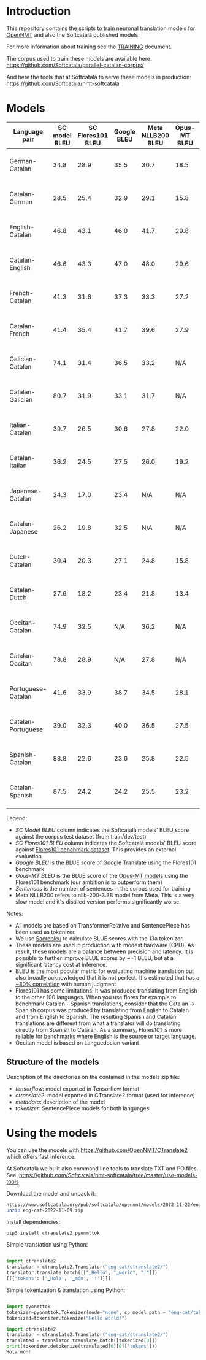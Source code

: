 # Introduction

This repository contains the scripts to train neuronal translation models for [OpenNMT](https://opennmt.net/) and also the Softcatalà published models.

For more information about training see the [TRAINING](TRAINING.md) document.

The corpus used to train these models are available here: https://github.com/Softcatala/parallel-catalan-corpus/

And here the tools that at Softcatalà to serve these models in production: https://github.com/Softcatala/nmt-softcatala

# Models
Language pair | SC model BLEU | SC Flores101 BLEU | Google BLEU | Meta NLLB200 BLEU | Opus-MT BLEU | Sentences | Download model
|---|---|---|---|---|---|---|---
|German-Catalan | 34.8 |28.9 |35.5 |30.7|18.5| 3142257 | [deu-cat-2022-11-14.zip](https://www.softcatala.org/pub/softcatala/opennmt/models/2022-11-22/deu-cat-2022-11-14.zip)
|Catalan-German | 28.5 |25.4 |32.9 |29.1|15.8| 3142257 | [cat-deu-2022-11-16.zip](https://www.softcatala.org/pub/softcatala/opennmt/models/2022-11-22/cat-deu-2022-11-16.zip)
|English-Catalan | 46.8 |43.1 |46.0 |41.7|29.8| 4741504 | [eng-cat-2022-11-09.zip](https://www.softcatala.org/pub/softcatala/opennmt/models/2022-11-22/eng-cat-2022-11-09.zip)
|Catalan-English | 46.6 |43.3 |47.0 |48.0|29.6| 4741504 | [cat-eng-2022-11-12.zip](https://www.softcatala.org/pub/softcatala/opennmt/models/2022-11-22/cat-eng-2022-11-12.zip)
|French-Catalan | 41.3 |31.6 |37.3 |33.3|27.2| 2566302 | [fra-cat-2022-11-09.zip](https://www.softcatala.org/pub/softcatala/opennmt/models/2022-11-22/fra-cat-2022-11-09.zip)
|Catalan-French | 41.4 |35.4 |41.7 |39.6|27.9| 2566302 | [cat-fra-2022-11-14.zip](https://www.softcatala.org/pub/softcatala/opennmt/models/2022-11-22/cat-fra-2022-11-14.zip)
|Galician-Catalan | 74.1 |31.4 |36.5 |33.2|N/A| 2710149 | [glg-cat-2022-11-17.zip](https://www.softcatala.org/pub/softcatala/opennmt/models/2022-11-22/glg-cat-2022-11-17.zip)
|Catalan-Galician | 80.7 |31.9 |33.1 |31.7|N/A| 2710149 | [cat-glg-2022-11-21.zip](https://www.softcatala.org/pub/softcatala/opennmt/models/2022-11-22/cat-glg-2022-11-21.zip)
|Italian-Catalan | 39.7 |26.5 |30.6 |27.8|22.0| 2584598 | [ita-cat-2022-11-11.zip](https://www.softcatala.org/pub/softcatala/opennmt/models/2022-11-22/ita-cat-2022-11-11.zip)
|Catalan-Italian | 36.2 |24.5 |27.5 |26.0|19.2| 2584598 | [cat-ita-2022-11-15.zip](https://www.softcatala.org/pub/softcatala/opennmt/models/2022-11-22/cat-ita-2022-11-15.zip)
|Japanese-Catalan | 24.3 |17.0 |23.4 |N/A|N/A| 1974248 | [jpn-cat-2022-11-18.zip](https://www.softcatala.org/pub/softcatala/opennmt/models/2022-11-22/jpn-cat-2022-11-18.zip)
|Catalan-Japanese | 26.2 |19.8 |32.5 |N/A|N/A| 1974248 | [cat-jpn-2022-11-19.zip](https://www.softcatala.org/pub/softcatala/opennmt/models/2022-11-22/cat-jpn-2022-11-19.zip)
|Dutch-Catalan | 30.4 |20.3 |27.1 |24.8|15.8| 2208538 | [nld-cat-2022-11-19.zip](https://www.softcatala.org/pub/softcatala/opennmt/models/2022-11-22/nld-cat-2022-11-19.zip)
|Catalan-Dutch | 27.6 |18.2 |23.4 |21.8|13.4| 2208538 | [cat-nld-2022-11-19.zip](https://www.softcatala.org/pub/softcatala/opennmt/models/2022-11-22/cat-nld-2022-11-19.zip)
|Occitan-Catalan | 74.9 |32.5 |N/A |36.2|N/A| 2711350 | [oci-cat-2022-11-17.zip](https://www.softcatala.org/pub/softcatala/opennmt/models/2022-11-22/oci-cat-2022-11-17.zip)
|Catalan-Occitan | 78.8 |28.9 |N/A |27.8|N/A| 2711350 | [cat-oci-2022-11-21.zip](https://www.softcatala.org/pub/softcatala/opennmt/models/2022-11-22/cat-oci-2022-11-21.zip)
|Portuguese-Catalan | 41.6 |33.9 |38.7 |34.5|28.1| 2043019 | [por-cat-2022-11-16.zip](https://www.softcatala.org/pub/softcatala/opennmt/models/2022-11-22/por-cat-2022-11-16.zip)
|Catalan-Portuguese | 39.0 |32.3 |40.0 |36.5|27.5| 2043019 | [cat-por-2022-11-18.zip](https://www.softcatala.org/pub/softcatala/opennmt/models/2022-11-22/cat-por-2022-11-18.zip)
|Spanish-Catalan | 88.8 |22.6 |23.6 |25.8|22.5| 7596985 | [spa-cat-2022-11-16.zip](https://www.softcatala.org/pub/softcatala/opennmt/models/2022-11-22/spa-cat-2022-11-16.zip)
|Catalan-Spanish | 87.5 |24.2 |24.2 |25.5|23.2| 7596985 | [cat-spa-2022-11-17.zip](https://www.softcatala.org/pub/softcatala/opennmt/models/2022-11-22/cat-spa-2022-11-17.zip)

Legend:
* *SC Model BLEU* column indicates the Softcatalà models' BLEU score against the corpus test dataset (from train/dev/test)
* *SC Flores101 BLEU* column indicates the Softcatalà models' BLEU score against [Flores101 benchmark dataset](https://github.com/facebookresearch/flores). This provides an external evaluation
* *Google BLEU* is the BLUE score of Google Translate using the Flores101 benchmark
* *Opus-MT BLEU* is the BLUE score of the [Opus-MT models](https://github.com/Helsinki-NLP/Opus-MT) using the Flores101 benchmark (our ambition is to outperform them)
* *Sentences* is the number of sentences in the corpus used for training
* Meta NLLB200 refers to nllb-200-3.3B model from Meta. This is a very slow model and it's distilled version performs significantly worse.

Notes:
* All models are based on TransformerRelative and SentencePiece has been used as tokenizer.
* We use [Sacrebleu](https://github.com/mjpost/sacrebleu) to calculate BLUE scores with the 13a tokenizer.
* These models are used in production with modest hardware (CPU). As result, these models are a balance between precision and latency. It is possible to further improve BLUE scores by ~+1 BLEU, but at a significant latency cost at inference.
* BLEU is the most popular metric for evaluating machine translation but also broadly acknowledged that it is not perfect. It's estimated that has a [~80% correlation](https://aclanthology.org/W05-0909.pdf) with human judgment
* Flores101 has some limitations. It was produced translating from English to the other 100 languages. When you use flores for example to benchmark Catalan - Spanish translations, consider that the Catalan -> Spanish corpus was produced by translating from English to Catalan and from English to Spanish. The resulting Spanish and Catalan translations are different from what a translator will do translating directly from Spanish to Catalan. As a summary, Flores101 is more reliable for benchmarks where English is the source or target language. 
* Occitan model is based on Languedocian variant

## Structure of the models

Description of the directories on the contained in the models zip file:

* *tensorflow*: model exported in Tensorflow format
* *ctranslate2*: model exported in CTranslate2 format (used for inference)
* *metadata*: description of the model
* *tokenizer*: SentencePiece models for both languages

# Using the models

You can use the models with https://github.com/OpenNMT/CTranslate2 which offers fast inference.

At Softcatalà we built also command line tools to translate TXT and PO files. See: https://github.com/Softcatala/nmt-softcatala/tree/master/use-models-tools


Download the model and unpack it:

```bash
https://www.softcatala.org/pub/softcatala/opennmt/models/2022-11-22/eng-cat-2022-11-09.zip
unzip eng-cat-2022-11-09.zip
```

Install dependencies:

```pip3 install ctranslate2 pyonmttok```

Simple translation using Python:

```python

import ctranslate2
translator = ctranslate2.Translator("eng-cat/ctranslate2/")
translator.translate_batch([["▁Hello", "▁world", "!"]])
[[{'tokens': ['▁Hola', '▁món', '!']}]]

```

Simple tokenization & translation using Python:


```python

import pyonmttok
tokenizer=pyonmttok.Tokenizer(mode="none", sp_model_path = "eng-cat/tokenizer/sp_m.model")
tokenized=tokenizer.tokenize("Hello world!")

import ctranslate2
translator = ctranslate2.Translator("eng-cat/ctranslate2/")
translated = translator.translate_batch([tokenized[0]])
print(tokenizer.detokenize(translated[0][0]['tokens']))
Hola món!
```
